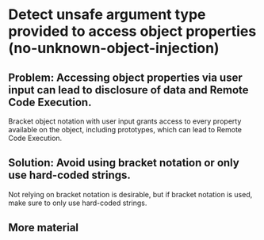 # Detect unsafe argument type provided to access object properties (no-unknown-object-injection)

## Problem: Accessing object properties via user input can lead to disclosure of data and Remote Code Execution.

Bracket object notation with user input grants access to every property available on the object, including prototypes, which can lead to Remote Code Execution.

## Solution: Avoid using bracket notation or only use hard-coded strings.

Not relying on bracket notation is desirable, but if bracket notation is used, make sure to only use hard-coded strings.

## More material
